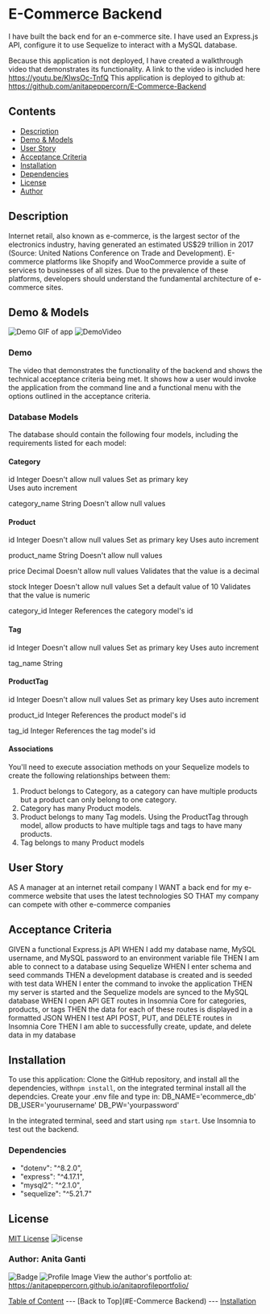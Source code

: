 # E-Commerce Backend
I have built the back end for an e-commerce site. I have used an Express.js API, configure it to use Sequelize to interact with a MySQL database.

Because this application is not deployed, I have created a walkthrough video that demonstrates its functionality. A link to the video is included here https://youtu.be/KlwsOc-TnfQ 
This application is deployed to github at: https://github.com/anitapeppercorn/E-Commerce-Backend

## Contents
- [Description](#Description)
- [Demo & Models](#Demo&Models)
- [User Story](#User-Story)
- [Acceptance Criteria](#Acceptance-Criteria)
- [Installation](#Installation)
- [Dependencies](#Dependencies)
- [License](#License)
- [Author](#Author)

## Description

Internet retail, also known as e-commerce, is the largest sector of the electronics industry, having generated an estimated US$29 trillion in 2017 (Source: United Nations Conference on Trade and Development). E-commerce platforms like Shopify and WooCommerce provide a suite of services to businesses of all sizes. Due to the prevalence of these platforms, developers should understand the fundamental architecture of e-commerce sites.


## Demo & Models
![Demo GIF of app](/assets/app.gif)
![DemoVideo](https://youtu.be/KlwsOc-TnfQ)
### Demo 
The video that demonstrates the functionality of the backend and shows the technical acceptance criteria being met. It shows how a user would invoke the application from the command line and a functional menu with the options outlined in the acceptance criteria.
### Database Models
The database should contain the following four models, including the requirements listed for each model:
#### Category
id
    Integer
    Doesn't allow null values
    Set as primary key       
    Uses auto increment

category_name
    String
    Doesn't allow null values
#### Product
id
    Integer
    Doesn't allow null values
    Set as primary key
    Uses auto increment

product_name
    String
    Doesn't allow null values

price
    Decimal
    Doesn't allow null values
    Validates that the value is a decimal

stock
    Integer
    Doesn't allow null values
    Set a default value of 10
    Validates that the value is numeric

category_id
    Integer
    References the category model's id

#### Tag
id
    Integer
    Doesn't allow null values
    Set as primary key
    Uses auto increment

tag_name
    String

#### ProductTag
id
    Integer
    Doesn't allow null values
    Set as primary key
    Uses auto increment

product_id
    Integer
    References the product model's id

tag_id
    Integer
    References the tag model's id

#### Associations
You'll need to execute association methods on your Sequelize models to create the following relationships between them:
1. Product belongs to Category, as a category can have multiple products but a product can only belong to one category.
2. Category has many Product models.
3. Product belongs to many Tag models. Using the ProductTag through model, allow products to have multiple tags and tags to have many products.
4. Tag belongs to many Product models

## User Story
AS A manager at an internet retail company
I WANT a back end for my e-commerce website that uses the latest technologies
SO THAT my company can compete with other e-commerce companies

## Acceptance Criteria
GIVEN a functional Express.js API
WHEN I add my database name, MySQL username, and MySQL password to an environment variable file
THEN I am able to connect to a database using Sequelize
WHEN I enter schema and seed commands
THEN a development database is created and is seeded with test data
WHEN I enter the command to invoke the application
THEN my server is started and the Sequelize models are synced to the MySQL database
WHEN I open API GET routes in Insomnia Core for categories, products, or tags
THEN the data for each of these routes is displayed in a formatted JSON
WHEN I test API POST, PUT, and DELETE routes in Insomnia Core
THEN I am able to successfully create, update, and delete data in my database


## Installation
To use this application: Clone the GitHub repository, and install all the dependencies, with```npm install```, on the integrated terminal install all the dependcies. Create your .env file and type in:
DB_NAME='ecommerce_db'
DB_USER='yourusername'
DB_PW='yourpassword'

In the integrated terminal, seed and start using ``npm start``. Use Insomnia to test out the backend.


### Dependencies
- "dotenv": "^8.2.0",
- "express": "^4.17.1",
- "mysql2": "^2.1.0",
- "sequelize": "^5.21.7"
    

## License
[MIT License](./LICENSE)
![license](https://img.shields.io/badge/License-MIT-blue)

### Author: Anita Ganti
![Badge](https://img.shields.io/badge/Github-anitapeppercorn-4cbbb9) 
![Profile Image](https://github.com/anitapeppercorn.png?size=50)
View the author's portfolio at:  https://anitapeppercorn.github.io/anitaprofileportfolio/


[Table of Content](#Table-of-Content) --- [Back to Top](#E-Commerce Backend) --- [Installation](#Installation)